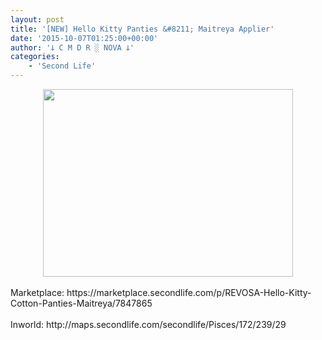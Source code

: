 ```yaml
---
layout: post
title: '[NEW] Hello Kitty Panties &#8211; Maitreya Applier'
date: '2015-10-07T01:25:00+00:00'
author: '𐕣 C M D R ░ NOVA 𐕣'
categories:
    - 'Second Life'
---
```


<div style="clear: both; text-align: center;">
<a href="http://1.bp.blogspot.com/-E0K6Nko7c98/VhR0cf3-XRI/AAAAAAAAAWs/D_FWl5ZUUE8/s1600/hkpantyad.png" style="margin-left: 1em; margin-right: 1em;"><img border="0" height="300" src="http://1.bp.blogspot.com/-E0K6Nko7c98/VhR0cf3-XRI/AAAAAAAAAWs/D_FWl5ZUUE8/s400/hkpantyad.png" width="400" /></a></div>
<br />
Marketplace: https://marketplace.secondlife.com/p/REVOSA-Hello-Kitty-Cotton-Panties-Maitreya/7847865<br />
<br />
Inworld: http://maps.secondlife.com/secondlife/Pisces/172/239/29